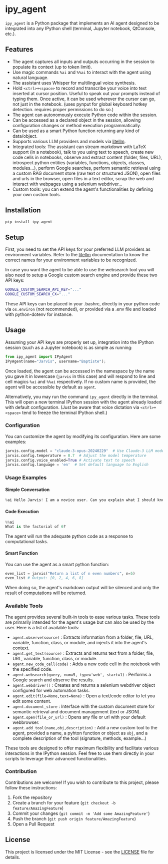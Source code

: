 
# ipy_agent

`ipy_agent` is a Python package that implements an AI agent designed to be integrated into any IPython shell (terminal, Jupyter notebook, QtConsole, etc.).

## Features

- The agent captures all inputs and outputs occurring in the session to populate its context (up to token limit). 
- Use magic commands `%ai` and `%%ai` to interact with the agent using natural language.
- The assistant uses Whisper for multilingual voice synthesis.
- Hold `<ctrl>+<space>` to record and transcribe your voice into text inserted at cursor position. Useful to speak out your prompts instead of typing them. Once active, it can be used wherever the cursor can go, not just in the notebook. (uses pynput for global keyboard hotkey detection. requires proper permissions to do so.)
- The agent can autonomously execute Python code within the session.
- Can be accessed as a declared object in the session, allowing configuration changes or method execution programmatically.
- Can be used as a smart Python function returning any kind of data/object.
- Supports various LLM providers and models via [litellm](https://www.litellm.ai/).
- Integrated tools: The assistant can stream markdown with LaTeX support (in a notebook), talk to you using text to speech, create new code cells in notebooks, observe and extract content (folder, files, URL), introspect python entities (variables, functions, objects, classes, modules...), perform Google searches, perform semantic retrieval using a custom RAG document store (raw text or structured JSON), open files and urls in the browser, open files in a text editor, scrap the web and interact with webpages using a selenium webdriver...
- Custom tools: you can extend the agent's functionalities by defining your own custom tools.

## Installation

```bash
pip install ipy-agent
```

## Setup

First, you need to set the API keys for your preferred LLM providers as environment variables.
Refer to the [litellm](https://www.litellm.ai/) documentation to know the correct names for your environment variables to be recognized.

In case you want the agent to be able to use the websearch tool you will also need to setup a Google custom search engine and provide these two API keys:

```bash
GOOGLE_CUSTOM_SEARCH_API_KEY="..."
GOOGLE_CUSTOM_SEARCH_CX="..."
```

These API keys can be placed in your .bashrc, directly in your python code via `os.environ` (not recommended), or provided via a .env file and loaded with python-dotenv for instance.

## Usage

Assuming your API keys are properly set up, integration into the IPython session (such as a Jupyter notebook) is as simple as running:

```python
from ipy_agent import IPyAgent
IPyAgent(name="Jarvis", username="Baptiste");
```

Once loaded, the agent can be accessed in the namespace by the name you gave it in lowercase (`jarvis` in this case) and will respond to line and cell magics `%ai` and `%%ai` respectively. If no custom name is provided, the agent will be accessible by default as `agent`.

Alternatively, you may run the command `ipy_agent` directly in the terminal. This will open a new terminal IPython session with the agent already loaded with default configuration. (Just be aware that voice dictation via `<ctrl>+<space>` tend to freeze the terminal IPython shell.)


### Configuration

You can customize the agent by modifying its configuration. Here are some examples:

```python
jarvis.config.model = "claude-3-opus-20240229"  # Use Claude-3 LLM model
jarvis.config.temperature = 0.7  # Adjust the model temperature
jarvis.config.voice_enabled=True # Activate text to speech
jarvis.config.language = 'en'  # Set default language to English
```

### Usage Examples

#### Simple Conversation

```python
%ai Hello Jarvis! I am a novice user. Can you explain what I should know about you?
```

#### Code Execution

```python
%%ai
What is the factorial of 6?
```
The agent will run the adequate python code as a response to computational tasks.

#### Smart Function

You can use the agent as a smart python function:

```python
even_list = jarvis("Return a list of n even numbers", n=5)
even_list # Output: [0, 2, 4, 6, 8]
```

When doing so, the agent's markdown output will be silenced and only the result of computations will be returned.

### Available Tools

The agent provides several built-in tools to ease various tasks. These tools are primarily intended for the agent's usage but can also be used by the user. Here is a list of available tools:

- `agent.observe(source)` : Extracts information from a folder, file, URL, variable, function, class, or module, and injects it into the agent's context.
- `agent.get_text(source)` : Extracts and returns text from a folder, file, URL, variable, function, class, or module.
- `agent.new_code_cell(code)` : Adds a new code cell in the notebook with the specified code.
- `agent.websearch(query, num=5, type='web', start=1)` : Performs a Google search and observe the results.
- `agent.webdriver()` : Creates and returns a selenium webdriver object configured for web automation tasks.
- `agent.edit(file=None,text=None)` : Open a text/code editor to let you edit some content.
- `agent.document_store` : Interface with the custom document store for semantic retrieval and document management (text or JSON).
- `agent.open(file_or_url)` : Opens any file or url with your default webbrowser.
- `agent.add_tool(name,obj,description)` : Add a new custom tool to the agent, provided a name, a pyhton function or object as `obj`, and a complete description of the tool (signature, methods, example...)

These tools are designed to offer maximum flexibility and facilitate various interactions in the IPython session. Feel free to use them directly in your scripts to leverage their advanced functionalities.

### Contribution

Contributions are welcome! If you wish to contribute to this project, please follow these instructions:

1. Fork the repository
2. Create a branch for your feature (`git checkout -b feature/AmazingFeature`)
3. Commit your changes (`git commit -m 'Add some AmazingFeature'`)
4. Push the branch (`git push origin feature/AmazingFeature`)
5. Open a Pull Request

## License

This project is licensed under the MIT License - see the [LICENSE](LICENSE) file for details.
